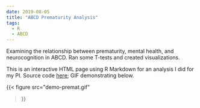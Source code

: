 ```yaml
---
date: 2019-08-05
title: "ABCD Prematurity Analysis"
tags:
  - R
  - ABCD
---
```


Examining the relationship between prematurity, mental health, and neurocognition in ABCD. Ran some T-tests and created visualizations.

This is an interactive HTML page using R Markdown for an analysis I did for my PI. Source code [here](https://github.com/nguyenhphilip/interactive_analysis_prem); GIF demonstrating below.

{{< figure src="demo-premat.gif"
>}}